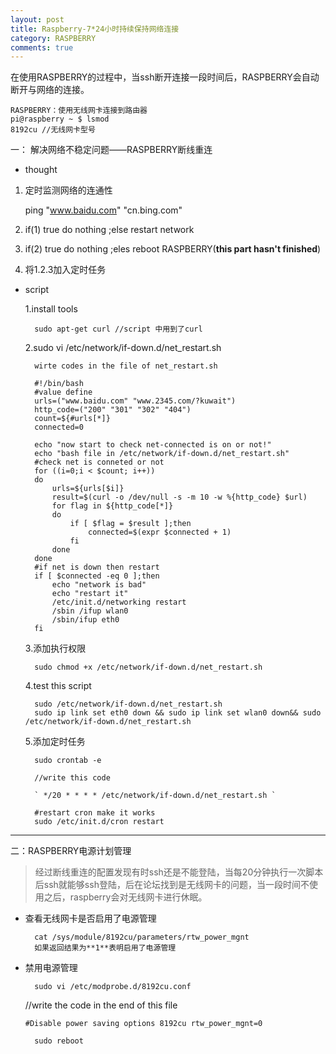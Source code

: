 ```yaml
---
layout: post
title: Raspberry-7*24小时持续保持网络连接
category: RASPBERRY
comments: true
---
```


在使用RASPBERRY的过程中，当ssh断开连接一段时间后，RASPBERRY会自动断开与网络的连接。

    RASPBERRY：使用无线网卡连接到路由器
    pi@raspberry ~ $ lsmod
    8192cu //无线网卡型号
一： 解决网络不稳定问题——RASPBERRY断线重连
+ thought

 1. 定时监测网络的连通性

    ping "www.baidu.com" "cn.bing.com"

 2. if(1) true do nothing ;else restart network

 3. if(2) true do nothing ;eles reboot RASPBERRY(**this part hasn't finished**)

 4. 将1.2.3加入定时任务

+ script

    1.install tools
    
        sudo apt-get curl //script 中用到了curl

    2.sudo vi /etc/network/if-down.d/net_restart.sh
    
        wirte codes in the file of net_restart.sh

        #!/bin/bash
        #value define
        urls=("www.baidu.com" "www.2345.com/?kuwait")
        http_code=("200" "301" "302" "404")
        count=${#urls[*]}
        connected=0

        echo "now start to check net-connected is on or not!"
        echo "bash file in /etc/network/if-down.d/net_restart.sh"
        #check net is conneted or not
        for ((i=0;i < $count; i++))
        do
            urls=${urls[$i]}
            result=$(curl -o /dev/null -s -m 10 -w %{http_code} $url)
            for flag in ${http_code[*]}
            do
                if [ $flag = $result ];then
                    connected=$(expr $connected + 1)
                fi
            done
        done
        #if net is down then restart
        if [ $connected -eq 0 ];then
            echo "network is bad"
            echo "restart it"
            /etc/init.d/networking restart
            /sbin /ifup wlan0
            /sbin/ifup eth0
        fi

    3.添加执行权限
    
        sudo chmod +x /etc/network/if-down.d/net_restart.sh

    4.test this script
    
        sudo /etc/network/if-down.d/net_restart.sh
        sudo ip link set eth0 down && sudo ip link set wlan0 down&& sudo /etc/network/if-down.d/net_restart.sh

    5.添加定时任务
    
        sudo crontab -e

        //write this code
        
        ` */20 * * * * /etc/network/if-down.d/net_restart.sh `

        #restart cron make it works
        sudo /etc/init.d/cron restart
---

二：RASPBERRY电源计划管理

> 经过断线重连的配置发现有时ssh还是不能登陆，当每20分钟执行一次脚本后ssh就能够ssh登陆，后在论坛找到是无线网卡的问题，当一段时间不使用之后，raspberry会对无线网卡进行休眠。

+ 查看无线网卡是否启用了电源管理

        cat /sys/module/8192cu/parameters/rtw_power_mgnt
        如果返回结果为**1**表明启用了电源管理

+ 禁用电源管理

        sudo vi /etc/modprobe.d/8192cu.conf

    //write the code in the end of this file

    `#Disable power saving
    options 8192cu rtw_power_mgnt=0`

        sudo reboot
